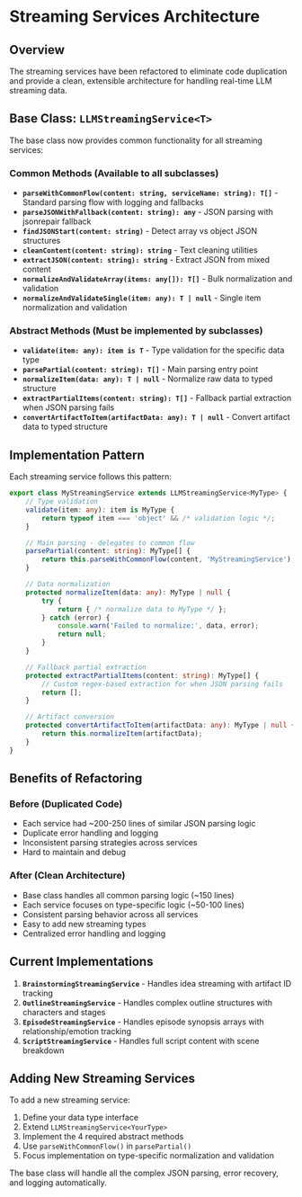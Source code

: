 # Streaming Services Architecture

## Overview

The streaming services have been refactored to eliminate code duplication and provide a clean, extensible architecture for handling real-time LLM streaming data.

## Base Class: `LLMStreamingService<T>`

The base class now provides common functionality for all streaming services:

### Common Methods (Available to all subclasses)

- **`parseWithCommonFlow(content: string, serviceName: string): T[]`** - Standard parsing flow with logging and fallbacks
- **`parseJSONWithFallback(content: string): any`** - JSON parsing with jsonrepair fallback
- **`findJSONStart(content: string)`** - Detect array vs object JSON structures
- **`cleanContent(content: string): string`** - Text cleaning utilities
- **`extractJSON(content: string): string`** - Extract JSON from mixed content
- **`normalizeAndValidateArray(items: any[]): T[]`** - Bulk normalization and validation
- **`normalizeAndValidateSingle(item: any): T | null`** - Single item normalization and validation

### Abstract Methods (Must be implemented by subclasses)

- **`validate(item: any): item is T`** - Type validation for the specific data type
- **`parsePartial(content: string): T[]`** - Main parsing entry point
- **`normalizeItem(data: any): T | null`** - Normalize raw data to typed structure
- **`extractPartialItems(content: string): T[]`** - Fallback partial extraction when JSON parsing fails
- **`convertArtifactToItem(artifactData: any): T | null`** - Convert artifact data to typed structure

## Implementation Pattern

Each streaming service follows this pattern:

```typescript
export class MyStreamingService extends LLMStreamingService<MyType> {
    // Type validation
    validate(item: any): item is MyType {
        return typeof item === 'object' && /* validation logic */;
    }

    // Main parsing - delegates to common flow
    parsePartial(content: string): MyType[] {
        return this.parseWithCommonFlow(content, 'MyStreamingService');
    }

    // Data normalization
    protected normalizeItem(data: any): MyType | null {
        try {
            return { /* normalize data to MyType */ };
        } catch (error) {
            console.warn('Failed to normalize:', data, error);
            return null;
        }
    }

    // Fallback partial extraction
    protected extractPartialItems(content: string): MyType[] {
        // Custom regex-based extraction for when JSON parsing fails
        return [];
    }

    // Artifact conversion
    protected convertArtifactToItem(artifactData: any): MyType | null {
        return this.normalizeItem(artifactData);
    }
}
```

## Benefits of Refactoring

### Before (Duplicated Code)
- Each service had ~200-250 lines of similar JSON parsing logic
- Duplicate error handling and logging
- Inconsistent parsing strategies across services
- Hard to maintain and debug

### After (Clean Architecture)
- Base class handles all common parsing logic (~150 lines)
- Each service focuses on type-specific logic (~50-100 lines)
- Consistent parsing behavior across all services
- Easy to add new streaming types
- Centralized error handling and logging

## Current Implementations

1. **`BrainstormingStreamingService`** - Handles idea streaming with artifact ID tracking
2. **`OutlineStreamingService`** - Handles complex outline structures with characters and stages
3. **`EpisodeStreamingService`** - Handles episode synopsis arrays with relationship/emotion tracking
4. **`ScriptStreamingService`** - Handles full script content with scene breakdown

## Adding New Streaming Services

To add a new streaming service:

1. Define your data type interface
2. Extend `LLMStreamingService<YourType>`
3. Implement the 4 required abstract methods
4. Use `parseWithCommonFlow()` in `parsePartial()`
5. Focus implementation on type-specific normalization and validation

The base class will handle all the complex JSON parsing, error recovery, and logging automatically. 